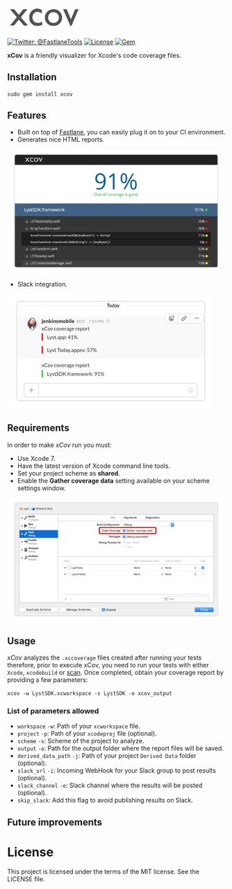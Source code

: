 ![/assets_readme/gather_coverage.png](/assets_readme/logo.png)
-------
[![Twitter: @FastlaneTools](https://img.shields.io/badge/contact-@carlostify-blue.svg?style=flat)](https://twitter.com/carlostify)
[![License](https://img.shields.io/badge/license-MIT-green.svg?style=flat)](https://github.com/nakiostudio/xcov/blob/master/LICENSE)
[![Gem](https://img.shields.io/gem/v/xcode.svg?style=flat)](http://rubygems.org/gems/xcov)

**xCov** is a friendly visualizer for Xcode's code coverage files.

## Installation
```
sudo gem install xcov
```

## Features
* Built on top of [Fastlane](https://fastlane.tools), you can easily plug it on to your CI environment.
* Generates nice HTML reports.

![/assets_readme/report.png](/assets_readme/report.png)

* Slack integration.

![/assets_readme/slack_integration.png](/assets_readme/slack_integration.png)

## Requirements
In order to make *xCov* run you must:
* Use Xcode 7.
* Have the latest version of Xcode command line tools.
* Set your project scheme as **shared**.
* Enable the **Gather coverage data** setting available on your scheme settings window.

![/assets_readme/gather_coverage.png](/assets_readme/gather_coverage.png)

## Usage
*xCov* analyzes the `.xccoverage` files created after running your tests therefore, prior to execute xCov, you need to run your tests with either `Xcode`, `xcodebuild` or [scan](https://github.com/fastlane/scan). Once completed, obtain your coverage report by providing a few parameters:
```
xcov -w LystSDK.xcworkspace -s LystSDK -o xcov_output
```

### List of parameters allowed
* `workspace` `-w`: Path of your `xcworkspace` file.
* `project` `-p`: Path of your `xcodeproj` file (optional).
* `scheme` `-s`: Scheme of the project to analyze.
* `output` `-o`: Path for the output folder where the report files will be saved.
* `derived_data_path` `-j`: Path of your project `Derived Data` folder (optional).
* `slack_url` `-i`: Incoming WebHook for your Slack group to post results (optional).
* `slack_channel` `-e`: Slack channel where the results will be posted (optional).
* `skip_slack`: Add this flag to avoid publishing results on Slack. 

## Future improvements


# License
This project is licensed under the terms of the MIT license. See the LICENSE file.
